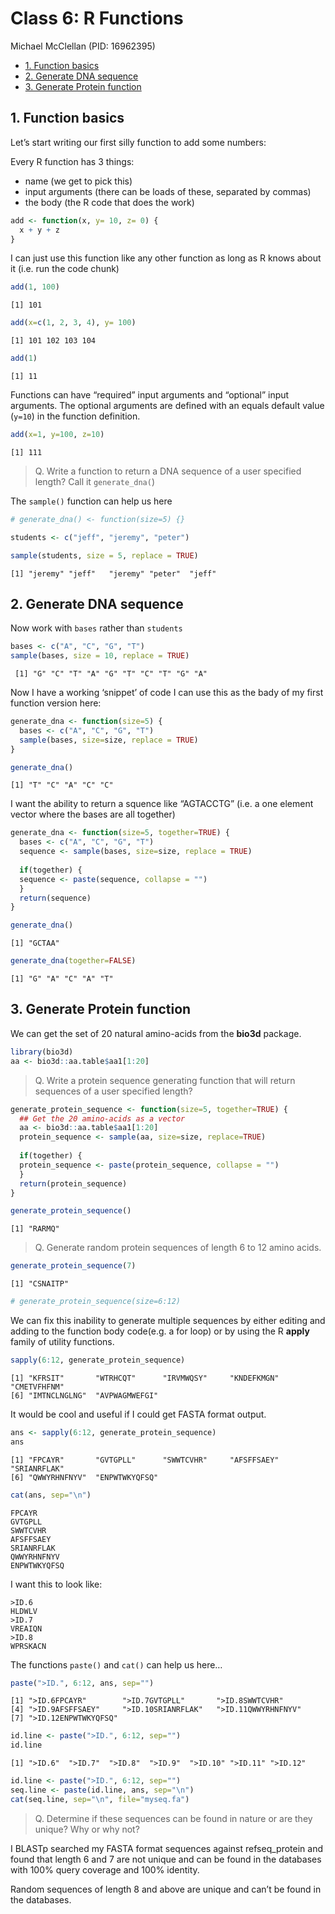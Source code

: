 # Class 6: R Functions
Michael McClellan (PID: 16962395)

- [1. Function basics](#1-function-basics)
- [2. Generate DNA sequence](#2-generate-dna-sequence)
- [3. Generate Protein function](#3-generate-protein-function)

## 1. Function basics

Let’s start writing our first silly function to add some numbers:

Every R function has 3 things:

- name (we get to pick this)
- input arguments (there can be loads of these, separated by commas)
- the body (the R code that does the work)

``` r
add <- function(x, y= 10, z= 0) {
  x + y + z
}
```

I can just use this function like any other function as long as R knows
about it (i.e. run the code chunk)

``` r
add(1, 100)
```

    [1] 101

``` r
add(x=c(1, 2, 3, 4), y= 100)
```

    [1] 101 102 103 104

``` r
add(1)
```

    [1] 11

Functions can have “required” input arguments and “optional” input
arguments. The optional arguments are defined with an equals default
value (`y=10`) in the function definition.

``` r
add(x=1, y=100, z=10)
```

    [1] 111

> Q. Write a function to return a DNA sequence of a user specified
> length? Call it `generate_dna(`)

The `sample()` function can help us here

``` r
# generate_dna() <- function(size=5) {}

students <- c("jeff", "jeremy", "peter")

sample(students, size = 5, replace = TRUE)
```

    [1] "jeremy" "jeff"   "jeremy" "peter"  "jeff"  

## 2. Generate DNA sequence

Now work with `bases` rather than `students`

``` r
bases <- c("A", "C", "G", "T")
sample(bases, size = 10, replace = TRUE)
```

     [1] "G" "C" "T" "A" "G" "T" "C" "T" "G" "A"

Now I have a working ‘snippet’ of code I can use this as the bady of my
first function version here:

``` r
generate_dna <- function(size=5) {
  bases <- c("A", "C", "G", "T")
  sample(bases, size=size, replace = TRUE)
}
```

``` r
generate_dna()
```

    [1] "T" "C" "A" "C" "C"

I want the ability to return a squence like “AGTACCTG” (i.e. a one
element vector where the bases are all together)

``` r
generate_dna <- function(size=5, together=TRUE) {
  bases <- c("A", "C", "G", "T")
  sequence <- sample(bases, size=size, replace = TRUE)
  
  if(together) {
  sequence <- paste(sequence, collapse = "")
  }
  return(sequence)
}
```

``` r
generate_dna()
```

    [1] "GCTAA"

``` r
generate_dna(together=FALSE)
```

    [1] "G" "A" "C" "A" "T"

## 3. Generate Protein function

We can get the set of 20 natural amino-acids from the **bio3d** package.

``` r
library(bio3d)
aa <- bio3d::aa.table$aa1[1:20]
```

> Q. Write a protein sequence generating function that will return
> sequences of a user specified length?

``` r
generate_protein_sequence <- function(size=5, together=TRUE) {
  ## Get the 20 amino-acids as a vector
  aa <- bio3d::aa.table$aa1[1:20]
  protein_sequence <- sample(aa, size=size, replace=TRUE)
 
  if(together) {
  protein_sequence <- paste(protein_sequence, collapse = "")
  }
  return(protein_sequence)
}
```

``` r
generate_protein_sequence()
```

    [1] "RARMQ"

> Q. Generate random protein sequences of length 6 to 12 amino acids.

``` r
generate_protein_sequence(7)
```

    [1] "CSNAITP"

``` r
# generate_protein_sequence(size=6:12)
```

We can fix this inability to generate multiple sequences by either
editing and adding to the function body code(e.g. a for loop) or by
using the R **apply** family of utility functions.

``` r
sapply(6:12, generate_protein_sequence)
```

    [1] "KFRSIT"       "WTRHCQT"      "IRVMWQSY"     "KNDEFKMGN"    "CMETVFHFNM"  
    [6] "IMTNCLNGLNG"  "AVPWAGMWEFGI"

It would be cool and useful if I could get FASTA format output.

``` r
ans <- sapply(6:12, generate_protein_sequence)
ans
```

    [1] "FPCAYR"       "GVTGPLL"      "SWWTCVHR"     "AFSFFSAEY"    "SRIANRFLAK"  
    [6] "QWWYRHNFNYV"  "ENPWTWKYQFSQ"

``` r
cat(ans, sep="\n")
```

    FPCAYR
    GVTGPLL
    SWWTCVHR
    AFSFFSAEY
    SRIANRFLAK
    QWWYRHNFNYV
    ENPWTWKYQFSQ

I want this to look like:

    >ID.6
    HLDWLV
    >ID.7
    VREAIQN
    >ID.8
    WPRSKACN

The functions `paste()` and `cat()` can help us here…

``` r
paste(">ID.", 6:12, ans, sep="")
```

    [1] ">ID.6FPCAYR"        ">ID.7GVTGPLL"       ">ID.8SWWTCVHR"     
    [4] ">ID.9AFSFFSAEY"     ">ID.10SRIANRFLAK"   ">ID.11QWWYRHNFNYV" 
    [7] ">ID.12ENPWTWKYQFSQ"

``` r
id.line <- paste(">ID.", 6:12, sep="")
id.line
```

    [1] ">ID.6"  ">ID.7"  ">ID.8"  ">ID.9"  ">ID.10" ">ID.11" ">ID.12"

``` r
id.line <- paste(">ID.", 6:12, sep="")
seq.line <- paste(id.line, ans, sep="\n")
cat(seq.line, sep="\n", file="myseq.fa")
```

> Q. Determine if these sequences can be found in nature or are they
> unique? Why or why not?

I BLASTp searched my FASTA format sequences against refseq_protein and
found that length 6 and 7 are not unique and can be found in the
databases with 100% query coverage and 100% identity.

Random sequences of length 8 and above are unique and can’t be found in
the databases.

